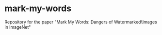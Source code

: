 # mark-my-words
Repository for the paper "Mark My Words: Dangers of Watermarked\\Images in ImageNet"
